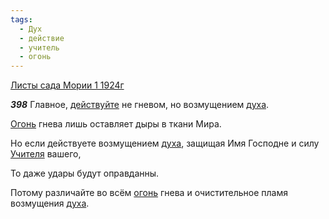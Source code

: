 ```yaml
---
tags:
  - Дух
  - действие
  - учитель
  - огонь
---
```


[Листы сада Мории 1 1924г](https://127.0.0.1:4002/agni/1924)

___398___
Главное, [действуйте](../../../tags/#действие) не гневом, но возмущением [духа](../../../tags/#Дух).   

[Огонь](../../../tags/#[огонь](../../../tags/#огонь)) гнева лишь оставляет дыры в ткани Мира.   

Но если действуете возмущением [духа](../../../tags/#Дух), защищая Имя Господне и силу [Учителя](../../../tags/#учитель) вашего,   

То даже удары будут оправданны.   

Потому различайте во всём [огонь](../../../tags/#огонь) гнева и очистительное пламя возмущения [духа](../../../tags/#Дух).   

